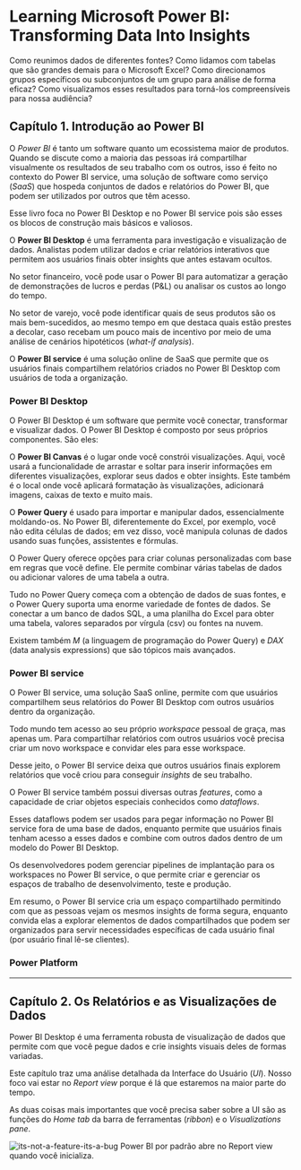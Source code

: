 # Learning Microsoft Power BI: Transforming Data Into Insights

Como reunimos dados de diferentes fontes? Como lidamos com tabelas que são grandes demais para o Microsoft Excel? Como direcionamos grupos específicos ou subconjuntos de um grupo para análise de forma eficaz? Como visualizamos esses resultados para torná-los compreensíveis para nossa audiência?

## Capítulo 1. Introdução ao Power BI
O *Power BI* é tanto um software quanto um ecossistema maior de produtos. Quando se discute como a maioria das pessoas irá compartilhar visualmente os resultados de seu trabalho com os outros, isso é feito no contexto do Power BI service, uma solução de software como serviço (*SaaS*) que hospeda conjuntos de dados e relatórios do Power BI, que podem ser utilizados por outros que têm acesso.

Esse livro foca no Power BI Desktop e no Power BI service pois são esses os blocos de construção mais básicos e valiosos.

O **Power BI Desktop** é uma ferramenta para investigação e visualização de dados. Analistas podem utilizar dados e criar relatórios interativos que permitem aos usuários finais obter insights que antes estavam ocultos.

No setor financeiro, você pode usar o Power BI para automatizar a geração de demonstrações de lucros e perdas (P&L) ou analisar os custos ao longo do tempo.

No setor de varejo, você pode identificar quais de seus produtos são os mais bem-sucedidos, ao mesmo tempo em que destaca quais estão prestes a decolar, caso recebam um pouco mais de incentivo por meio de uma análise de cenários hipotéticos (*what-if analysis*).

O **Power BI service** é uma solução online de SaaS que permite que os usuários finais compartilhem relatórios criados no Power BI Desktop com usuários de toda a organização.

### Power BI Desktop
O Power BI Desktop é um software que permite você conectar, transformar e visualizar dados. O Power BI Desktop é composto por seus próprios componentes. São eles:

O **Power BI Canvas** é o lugar onde você constrói visualizações. Aqui, você usará a funcionalidade de arrastar e soltar para inserir informações em diferentes visualizações, explorar seus dados e obter insights. Este também é o local onde você aplicará formatação às visualizações, adicionará imagens, caixas de texto e muito mais.

O **Power Query** é usado para importar e manipular dados, essencialmente moldando-os. No Power BI, diferentemente do Excel, por exemplo, você não edita células de dados; em vez disso, você manipula colunas de dados usando suas funções, assistentes e fórmulas.

O Power Query oferece opções para criar colunas personalizadas com base em regras que você define. Ele permite combinar várias tabelas de dados ou adicionar valores de uma tabela a outra.

Tudo no Power Query começa com a obtenção de dados de suas fontes, e o Power Query suporta uma enorme variedade de fontes de dados. Se conectar a um banco de dados SQL, a uma planilha do Excel para obter uma tabela, valores separados por vírgula (csv) ou fontes na nuvem.

Existem também *M* (a linguagem de programação do Power Query) e *DAX* (data analysis expressions) que são tópicos mais avançados.

### Power BI service
O Power BI service, uma solução SaaS online, permite com que usuários compartilhem seus relatórios do Power BI Desktop com outros usuários dentro da organização.

Todo mundo tem acesso ao seu próprio *workspace* pessoal de graça, mas apenas um. Para compartilhar relatórios com outros usuários você precisa criar um novo workspace e convidar eles para esse workspace.

Desse jeito, o Power BI service deixa que outros usuários finais explorem relatórios que você criou para conseguir *insights* de seu trabalho.

O Power BI service também possui diversas outras *features*, como a capacidade de criar objetos especiais conhecidos como *dataflows*.

Esses dataflows podem ser usados para pegar informação no Power BI service fora de uma base de dados, enquanto permite que usuários finais tenham acesso a esses dados e combine com outros dados dentro de um modelo do Power BI Desktop.

Os desenvolvedores podem gerenciar pipelines de implantação para os workspaces no Power BI service, o que permite criar e gerenciar os espaços de trabalho de desenvolvimento, teste e produção.

Em resumo, o Power BI service cria um espaço compartilhado permitindo com que as pessoas vejam os mesmos insights de forma segura, enquanto convida elas a explorar elementos de dados compartilhados que podem ser organizados para servir necessidades específicas de cada usuário final (por usuário final lê-se clientes).

### Power Platform

---
## Capítulo 2. Os Relatórios e as Visualizações de Dados
Power BI Desktop é uma ferramenta robusta de visualização de dados que permite com que você pegue dados e crie insights visuais deles de formas variadas.

Este capítulo traz uma análise detalhada da Interface do Usuário (*UI*). Nosso foco vai estar no *Report view* porque é lá que estaremos na maior parte do tempo.

As duas coisas mais importantes que você precisa saber sobre a UI são as funções do *Home tab* da barra de ferramentas (*ribbon*) e o *Visualizations pane*.

![its-not-a-feature-its-a-bug](https://github.com/user-attachments/assets/ed4b9397-d8bd-49b0-98e1-6d352d086758)
Power BI por padrão abre no Report view quando você inicializa.
